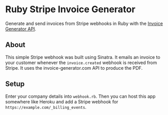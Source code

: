 Ruby Stripe Invoice Generator
=====
Generate and send invoices from Stripe webhooks in Ruby with the [Invoice Generator API](https://github.com/Invoiced/invoice-generator-api).

## About

This simple Stripe webhook was built using Sinatra. It emails an invoice to your customer whenever the `invoice.created` webhook is received from Stripe. It uses the invoice-generator.com API to produce the PDF.

## Setup

Enter your company details into `webhook.rb`. Then you can host this app somewhere like Heroku and add a Stripe webhook for `https://example.com/_billing_events`.